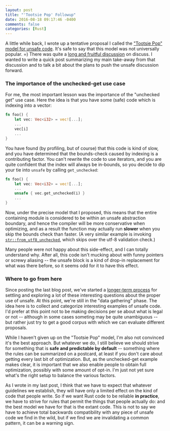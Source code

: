 ```yaml
---
layout: post
title: "'Tootsie Pop' Followup"
date: 2016-08-18 09:17:46 -0400
comments: false
categories: [Rust]
---
```


A little while back, I wrote up a tentative proposal I called the
["Tootsie Pop" model for unsafe code][tpm]. It's safe to say that this
model was not universally popular. =) There was quite a
[long and fruitful discussion][d] on discuss. I wanted to write a
quick post summarizing my main take-away from that discussion and to
talk a bit about the plans to push the unsafe discussion forward.

<!-- more --> 

### The importance of the unchecked-get use case

For me, the most important lesson was the importance of the "unchecked
get" use case. Here the idea is that you have some (safe) code which
is indexing into a vector:

```rust
fn foo() {
    let vec: Vec<i32> = vec![...];
    ...
    vec[i]
    ...
}    
```

You have found (by profiling, but of course) that this code is kind of
slow, and you have determined that the bounds-check caused by indexing
is a contributing factor. You can't rewrite the code to use iterators,
and you are quite confident that the index will always be in-bounds,
so you decide to dip your tie into `unsafe` by calling
`get_unchecked`:

```rust
fn foo() {
    let vec: Vec<i32> = vec![...];
    ...
    unsafe { vec.get_unchecked(i) }
    ...
}    
```

Now, under the precise model that I proposed, this means that the
entire containing module is considered to be within an unsafe
abstraction boundary, and hence the compiler will be more conservative
when optimizing, and as a result the function may actually run
**slower** when you skip the bounds check than faster. (A very similar
example is invoking
[`str::from_utf8_unchecked`](https://doc.rust-lang.org/std/str/fn.from_utf8_unchecked.html),
which skips over the utf-8 validation check.)

Many people were not happy about this side-effect, and I can totally
understand why. After all, this code isn't mucking about with funny
pointers or screwy aliasing -- the unsafe block is a kind of drop-in
replacement for what was there before, so it seems odd for it to have
this effect.

### Where to go from here

Since posting the last blog post, we've started a
[longer-term process][p] for settling and exploring a lot of these
interesting questions about the proper use of unsafe. At this point,
we're still in the "data gathering" phase. The idea here is to collect
and categorize interesting examples of unsafe code. I'd prefer at this
point not to be making decisions per se about what is legal or not --
although in some cases someting may be quite unambiguous -- but rather
just try to get a good corpus with which we can evaluate different
proposals.

While I haven't given up on the "Tootsie Pop" model, I'm also not
convinced it's the best approach. But whatever we do, I still believe
we should strive for something that is **safe and predictable by
default** -- something where the rules can be summarized on a
postcard, at least if you don't care about getting every last bit of
optimization. But, as the unchecked-get example makes clear, it is
important that we also enable people to obtain full optimization,
possibly with some amount of opt-in. I'm just not yet sure what's the
right setup to balance the various factors.

As I wrote in my last post, I think that we have to expect that
whatever guidelines we establish, they will have only a limited effect
on the kind of code that people write. So if we want Rust code to be
reliable **in practice**, we have to strive for rules that permit the
things that people actually do: and the best model we have for that is
the extant code. This is not to say we have to achieve total backwards
compatibility with any piece of unsafe code we find in the wild, but
if we find we are invalidating a common pattern, it can be a warning
sign.

[tpm]: http://smallcultfollowing.com/babysteps/blog/2016/05/27/the-tootsie-pop-model-for-unsafe-code/
[d]: http://internals.rust-lang.org/t/tootsie-pop-model-for-unsafe-code/3522/
[arielb1]: https://github.com/rust-lang/rfcs/pull/1578#issuecomment-222530225
[RFC 1643]: https://github.com/rust-lang/rfcs/pull/1643
[rmm]: https://github.com/nikomatsakis/rust-memory-model
[p]: https://internals.rust-lang.org/t/next-steps-for-unsafe-code-guidelines/3864
